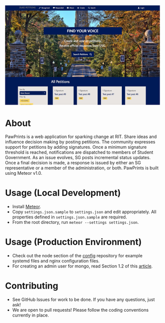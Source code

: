 ![Homepage](https://github.com/dukestudentgovernment/petitions/blob/develop/Screen%20Shot.jpg "Home Page")

About
=====

PawPrints is a web application for sparking change at RIT. Share ideas and influence decision making by posting petitions. The community expresses support for petitions by adding signatures. Once a minimum signature threshold is reached, notifications are dispatched to members of Student Government. As an issue evolves, SG posts incremental status updates. Once a final decision is made, a response is issued by either an SG representative or a member of the administration, or both. PawPrints is built using Meteor v1.0.

Usage (Local Development)
=========================

- Install [Meteor].
- Copy `settings.json.sample` to `settings.json` and edit appropriately. All properties defined in `settings.json.sample` are required.
- From the root directory, run `meteor --settings settings.json`.

Usage (Production Environment)
==============================

- Check out the node section of the [config] repository for example systemd files and nginx configuration files.
- For creating an admin user for mongo, read Section 1.2 of this [article].

Contributing
============

- See GitHub Issues for work to be done. If you have any questions, just ask!
- We are open to pull requests! Please follow the coding conventions currently in place.


[Node]:http://nodejs.org/
[Meteor]:https://www.meteor.com/
[config]:https://github.com/ritstudentgovernment/config
[article]:https://gentlenode.com/journal/meteor-1-deploy-and-manage-a-meteor-application-on-ubuntu-with-nginx/1
